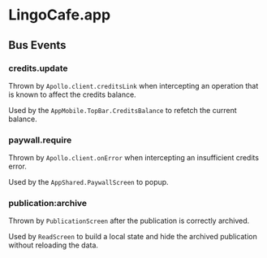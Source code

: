 # LingoCafe.app

## Bus Events

### credits.update

Thrown by `Apollo.client.creditsLink` when intercepting an operation that is known to affect the credits balance.

Used by the `AppMobile.TopBar.CreditsBalance` to refetch the current balance.

### paywall.require

Thrown by `Apollo.client.onError` when intercepting an insufficient credits error.

Used by the `AppShared.PaywallScreen` to popup.

### publication:archive

Thrown by `PublicationScreen` after the publication is correctly archived.

Used by `ReadScreen` to build a local state and hide the archived publication without reloading the data.
